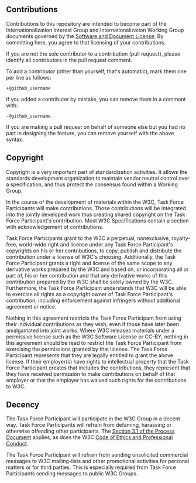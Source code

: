 ## Contributions

Contributions to this repository are intended to become part of the Internationalization Interest Group and Internationalization Working Group documents governed by the [Software and Document License](http://www.w3.org/Consortium/Legal/copyright-software). By committing here, you agree to that licensing of your contributions.

If you are not the sole contributor to a contribution (pull request), please identify all contributors in the pull request comment.

To add a contributor (other than yourself, that's automatic), mark them one per line as follows:

```
+@github_username
```

If you added a contributor by mistake, you can remove them in a comment with:

```
-@github_username
```

If you are making a pull request on behalf of someone else but you had no part in designing the feature, you can remove yourself with the above syntax.



## Copyright

Copyright is a very important part of standardization activities. It allows the standards development organization to maintain vendor neutral control over a specification, and thus protect the consensus found within a Working Group.

In the course of the development of materials within the W3C, Task Force Participants will make contributions. Those contributions will be integrated into the jointly developed work thus creating shared copyright on the Task Force Participant's contribution. Most W3C Specifications contain a section with acknowledgement of contributions.

Task Force Participants grant to the W3C a perpetual, nonexclusive, royalty-free, world-wide right and license under any Task Force Participant's copyrights on his or her contributions, to copy, publish and distribute the contribution under a license of W3C's choosing. Additionally, the Task Force Participant grants a right and license of the same scope to any derivative works prepared by the W3C and based on, or incorporating all or part of, his or her contribution and that any derivative works of this contribution prepared by the W3C shall be solely owned by the W3C. Furthermore, the Task Force Participant understands that W3C will be able to exercise all rights as a copyright owner of Task Force Participant's contribution, including enforcement against infringers without additional agreement or notice.

Nothing in this agreement restricts the Task Force Participant from using their individual contributions as they wish, even if those have later been amalgamated into joint works. Where W3C releases materials under a permissive license such as the W3C Software License or CC-BY, nothing in this agreement should be read to restrict the Task Force Participant from exercising the permissions granted by that license. The Task Force Participant represents that they are legally entitled to grant the above license. If their employer(s) have rights to intellectual property that the Task Force Participant creates that includes the contributions, they represent that they have received permission to make contributions on behalf of that employer or that the employer has waived such rights for the contributions to W3C.


## Decency

The Task Force Participant will participate in the W3C Group in a decent way. Task Force Participants will refrain from defaming, harassing or otherwise offending other participants. The [Section 3.1 of the Process Document](https://www.w3.org/2015/Process-20150901/#ParticipationCriteria) applies, as does the W3C [Code of Ethics and Professional Conduct](https://www.w3.org/Consortium/cepc/).

The Task Force Participant will refrain from sending unsolicited commercial messages to W3C mailing-lists and other promotional activities for personal matters or for third parties. This is especially required from Task Force Participants sending messages to public W3C Groups.
